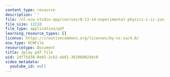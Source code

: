 ```yaml
---
content_type: resource
description: ''
file: /ol-ocw-studio-app/courses/8-13-14-experimental-physics-i-ii-junior-lab-fall-2016-spring-2017/2df75d380e022cb2ab81362069024dc0_lpclkNdPQP0.pdf
file_size: 12210
file_type: application/pdf
learning_resource_types: []
license: https://creativecommons.org/licenses/by-nc-sa/4.0/
ocw_type: OCWFile
resourcetype: Document
title: 3play pdf file
uid: 2df75d38-0e02-2cb2-ab81-362069024dc0
video_metadata:
  youtube_id: null
---
```

